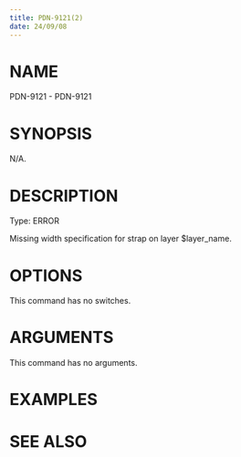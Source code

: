 ```yaml
---
title: PDN-9121(2)
date: 24/09/08
---
```


# NAME

PDN-9121 - PDN-9121

# SYNOPSIS

N/A.

# DESCRIPTION

Type: ERROR

Missing width specification for strap on layer $layer_name.

# OPTIONS

This command has no switches.

# ARGUMENTS

This command has no arguments.

# EXAMPLES

# SEE ALSO
